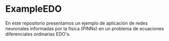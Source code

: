 # ExampleEDO
En este repositorio presentamos un ejemplo de aplicación de redes neuronales informadas por la física (PINNs) en  un problema de ecuaciones diferenciales ordinarias EDO's.  
